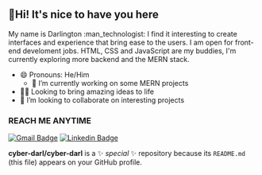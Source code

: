 ## :wave:Hi! It's nice to have you here 

<p> My name is Darlington :man_technologist: I find it interesting to create interfaces and experience that bring ease to the users. I am open for front-end develoment jobs. HTML, CSS and JavaScript are my buddies, I'm currently exploring more backend and the MERN stack.</p>

- 😄 Pronouns: He/Him
  - 🔭 I’m currently working on some MERN projects
- :man_office_worker: Looking to bring amazing ideas to life
- 👯 I’m looking to collaborate on interesting projects

### REACH ME ANYTIME

[![Gmail Badge](https://img.shields.io/badge/-cyberdarlington@gmail.com-c14438?style=flat&logo=Gmail&logoColor=white&link=mailto:cyberdarlington@gmail.com)](mailto:cyberdarlington@gmail.com)
[![Linkedin Badge](https://img.shields.io/badge/-LinkedIn-0e76a8?style=flat&logo=Linkedin&logoColor=white&link=https://www.linkedin.com/in/darlington-onos/)](https://www.linkedin.com/in/darlington-onos/)

**cyber-darl/cyber-darl** is a ✨ _special_ ✨ repository because its `README.md` (this file) appears on your GitHub profile.
